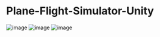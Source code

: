 # Plane-Flight-Simulator-Unity
![image](https://github.com/ThomasOli/Plane-Flight-Simulator-Unity/assets/51518411/4fb5c60e-b0b9-45d0-b58f-243484c6be2a)
![image](https://github.com/ThomasOli/Plane-Flight-Simulator-Unity/assets/51518411/d21973ec-18e3-4e80-9061-637c097d5e43)
![image](https://github.com/ThomasOli/Plane-Flight-Simulator-Unity/assets/51518411/0ffb6c2c-9bbd-4bab-9295-1291c7b2d106)
